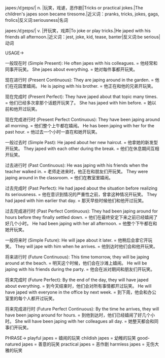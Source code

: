 japes:/dʒeɪps/| n. |玩笑，戏谑，恶作剧|Tricks or practical jokes.|The children's japes soon became tiresome.|近义词：pranks, tricks, jokes, gags, frolics|反义词:seriousness|名词


japes:/dʒeɪps/| v. |开玩笑，戏弄|To joke or play tricks.|He japed with his friends all afternoon.|近义词：jest, joke, kid, tease, banter|反义词:be serious|动词


USAGE->

一般现在时 (Simple Present):
He often japes with his colleagues. = 他经常和同事开玩笑。
She japes about everything. = 她对每件事都开玩笑。

现在进行时 (Present Continuous):
They are japing around in the garden. = 他们在花园里嬉闹。
He is japing with his brother. = 他正在和他的兄弟开玩笑。

现在完成时 (Present Perfect):
They have japed about that topic many times. = 他们已经多次拿那个话题开玩笑了。
She has japed with him before. = 她以前和他开过玩笑。

现在完成进行时 (Present Perfect Continuous):
They have been japing around all morning. = 他们整个上午都在嬉闹。
He has been japing with her for the past hour. = 他过去一个小时一直在和她开玩笑。

一般过去时 (Simple Past):
He japed about her new haircut. = 他拿她的新发型开玩笑。
They japed with each other during the break. = 他们在休息期间互相开玩笑。

过去进行时 (Past Continuous):
He was japing with his friends when the teacher walked in. = 老师走进来时，他正在和朋友们开玩笑。
They were japing around in the classroom. = 他们在教室里嬉闹。

过去完成时 (Past Perfect):
He had japed about the situation before realizing its seriousness. = 他在意识到情况的严重性之前，曾拿这种情况开玩笑。
They had japed with him earlier that day. = 那天早些时候他们和他开过玩笑。

过去完成进行时 (Past Perfect Continuous):
They had been japing around for hours before they finally settled down. = 他们在最终安定下来之前已经嬉闹了好几个小时。
He had been japing with her all afternoon. = 他整个下午都在和她开玩笑。


一般将来时 (Simple Future):
He will jape about it later. = 他稍后会拿它开玩笑。
They will jape with him when he arrives. = 他到达时他们会和他开玩笑。

将来进行时 (Future Continuous):
This time tomorrow, they will be japing around at the beach. = 明天这个时候，他们会在沙滩上嬉闹。
He will be japing with his friends during the party. = 他会在派对期间和朋友们开玩笑。

将来完成时 (Future Perfect):
By the end of the day, they will have japed about everything. = 到今天结束时，他们会对所有事情都开过玩笑。
He will have japed with everyone in the office by next week. = 到下周，他会和办公室里的每个人都开过玩笑。

将来完成进行时 (Future Perfect Continuous):
By the time he arrives, they will have been japing around for hours. = 到他到达时，他们已经嬉闹了好几个小时。
She will have been japing with her colleagues all day. = 她整天都会和同事们开玩笑。


PHRASE->
playful japes =  嬉闹的玩笑
childish japes = 幼稚的玩笑
good-natured japes =  善意的玩笑
practical japes = 恶作剧
harmless japes = 无伤大雅的玩笑
